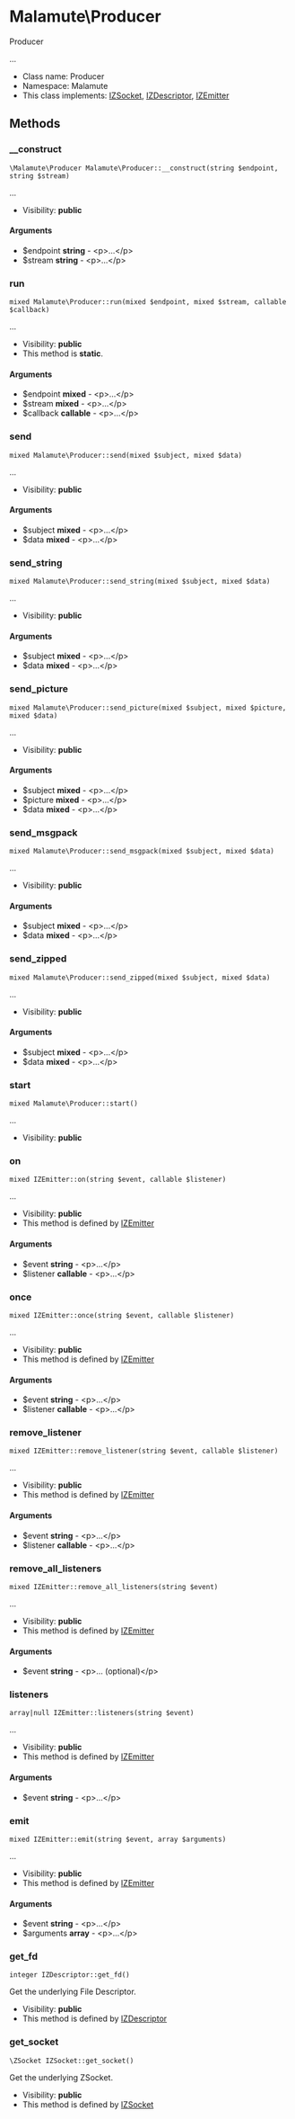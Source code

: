 Malamute\Producer
===============

Producer

...


* Class name: Producer
* Namespace: Malamute
* This class implements: [IZSocket](IZSocket.md), [IZDescriptor](IZDescriptor.md), [IZEmitter](IZEmitter.md)






Methods
-------


### __construct

    \Malamute\Producer Malamute\Producer::__construct(string $endpoint, string $stream)



...

* Visibility: **public**


#### Arguments
* $endpoint **string** - &lt;p&gt;...&lt;/p&gt;
* $stream **string** - &lt;p&gt;...&lt;/p&gt;



### run

    mixed Malamute\Producer::run(mixed $endpoint, mixed $stream, callable $callback)



...

* Visibility: **public**
* This method is **static**.


#### Arguments
* $endpoint **mixed** - &lt;p&gt;...&lt;/p&gt;
* $stream **mixed** - &lt;p&gt;...&lt;/p&gt;
* $callback **callable** - &lt;p&gt;...&lt;/p&gt;



### send

    mixed Malamute\Producer::send(mixed $subject, mixed $data)



...

* Visibility: **public**


#### Arguments
* $subject **mixed** - &lt;p&gt;...&lt;/p&gt;
* $data **mixed** - &lt;p&gt;...&lt;/p&gt;



### send_string

    mixed Malamute\Producer::send_string(mixed $subject, mixed $data)



...

* Visibility: **public**


#### Arguments
* $subject **mixed** - &lt;p&gt;...&lt;/p&gt;
* $data **mixed** - &lt;p&gt;...&lt;/p&gt;



### send_picture

    mixed Malamute\Producer::send_picture(mixed $subject, mixed $picture, mixed $data)



...

* Visibility: **public**


#### Arguments
* $subject **mixed** - &lt;p&gt;...&lt;/p&gt;
* $picture **mixed** - &lt;p&gt;...&lt;/p&gt;
* $data **mixed** - &lt;p&gt;...&lt;/p&gt;



### send_msgpack

    mixed Malamute\Producer::send_msgpack(mixed $subject, mixed $data)



...

* Visibility: **public**


#### Arguments
* $subject **mixed** - &lt;p&gt;...&lt;/p&gt;
* $data **mixed** - &lt;p&gt;...&lt;/p&gt;



### send_zipped

    mixed Malamute\Producer::send_zipped(mixed $subject, mixed $data)



...

* Visibility: **public**


#### Arguments
* $subject **mixed** - &lt;p&gt;...&lt;/p&gt;
* $data **mixed** - &lt;p&gt;...&lt;/p&gt;



### start

    mixed Malamute\Producer::start()



...

* Visibility: **public**




### on

    mixed IZEmitter::on(string $event, callable $listener)



...

* Visibility: **public**
* This method is defined by [IZEmitter](IZEmitter.md)


#### Arguments
* $event **string** - &lt;p&gt;...&lt;/p&gt;
* $listener **callable** - &lt;p&gt;...&lt;/p&gt;



### once

    mixed IZEmitter::once(string $event, callable $listener)



...

* Visibility: **public**
* This method is defined by [IZEmitter](IZEmitter.md)


#### Arguments
* $event **string** - &lt;p&gt;...&lt;/p&gt;
* $listener **callable** - &lt;p&gt;...&lt;/p&gt;



### remove_listener

    mixed IZEmitter::remove_listener(string $event, callable $listener)



...

* Visibility: **public**
* This method is defined by [IZEmitter](IZEmitter.md)


#### Arguments
* $event **string** - &lt;p&gt;...&lt;/p&gt;
* $listener **callable** - &lt;p&gt;...&lt;/p&gt;



### remove_all_listeners

    mixed IZEmitter::remove_all_listeners(string $event)



...

* Visibility: **public**
* This method is defined by [IZEmitter](IZEmitter.md)


#### Arguments
* $event **string** - &lt;p&gt;... (optional)&lt;/p&gt;



### listeners

    array|null IZEmitter::listeners(string $event)



...

* Visibility: **public**
* This method is defined by [IZEmitter](IZEmitter.md)


#### Arguments
* $event **string** - &lt;p&gt;...&lt;/p&gt;



### emit

    mixed IZEmitter::emit(string $event, array $arguments)



...

* Visibility: **public**
* This method is defined by [IZEmitter](IZEmitter.md)


#### Arguments
* $event **string** - &lt;p&gt;...&lt;/p&gt;
* $arguments **array** - &lt;p&gt;...&lt;/p&gt;



### get_fd

    integer IZDescriptor::get_fd()

Get the underlying File Descriptor.



* Visibility: **public**
* This method is defined by [IZDescriptor](IZDescriptor.md)




### get_socket

    \ZSocket IZSocket::get_socket()

Get the underlying ZSocket.



* Visibility: **public**
* This method is defined by [IZSocket](IZSocket.md)



